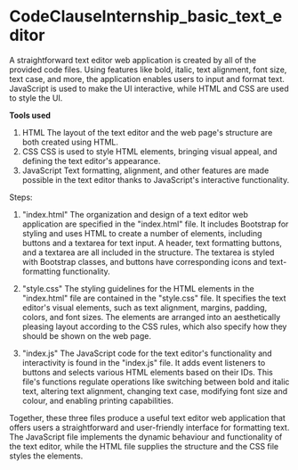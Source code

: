 # CodeClauseInternship_basic_text_editor
A straightforward text editor web application is created by all of the provided code files. Using features like bold, italic, text alignment, font size, text case, and more, the application enables users to input and format text. JavaScript is used to make the UI interactive, while HTML and CSS are used to style the UI.

**Tools used** 
1) HTML
   The layout of the text editor and the web page's structure are both created using HTML.
2) CSS
   CSS is used to style HTML elements, bringing visual appeal, and defining the text editor's appearance.
3) JavaScript
   Text formatting, alignment, and other features are made possible in the text editor thanks to JavaScript's interactive 
   functionality.

Steps:
1) "index.html"
The organization and design of a text editor web application are specified in the "index.html" file. It includes Bootstrap for styling and uses HTML to create a number of elements, including buttons and a textarea for text input. A header, text formatting buttons, and a textarea are all included in the structure. The textarea is styled with Bootstrap classes, and buttons have corresponding icons and text-formatting functionality.

2) "style.css"
The styling guidelines for the HTML elements in the "index.html" file are contained in the "style.css" file. It specifies the text editor's visual elements, such as text alignment, margins, padding, colors, and font sizes. The elements are arranged into an aesthetically pleasing layout according to the CSS rules, which also specify how they should be shown on the web page.

3) "index.js"
The JavaScript code for the text editor's functionality and interactivity is found in the "index.js" file. It adds event listeners to buttons and selects various HTML elements based on their IDs. This file's functions regulate operations like switching between bold and italic text, altering text alignment, changing text case, modifying font size and colour, and enabling printing capabilities.

Together, these three files produce a useful text editor web application that offers users a straightforward and user-friendly interface for formatting text. The JavaScript file implements the dynamic behaviour and functionality of the text editor, while the HTML file supplies the structure and the CSS file styles the elements.
